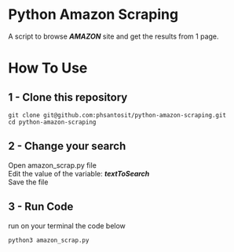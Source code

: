 # Python Amazon Scraping 
 
A script to browse **_AMAZON_** site and get the results from 1 page.

# How To Use

## 1 - Clone this repository

```
git clone git@github.com:phsantosit/python-amazon-scraping.git
cd python-amazon-scraping
```

## 2 - Change your search

Open amazon_scrap.py file<br>
Edit the value of the variable: **_textToSearch_**<br>
Save the file

## 3 - Run Code

run on your terminal the code below

```
python3 amazon_scrap.py
```
